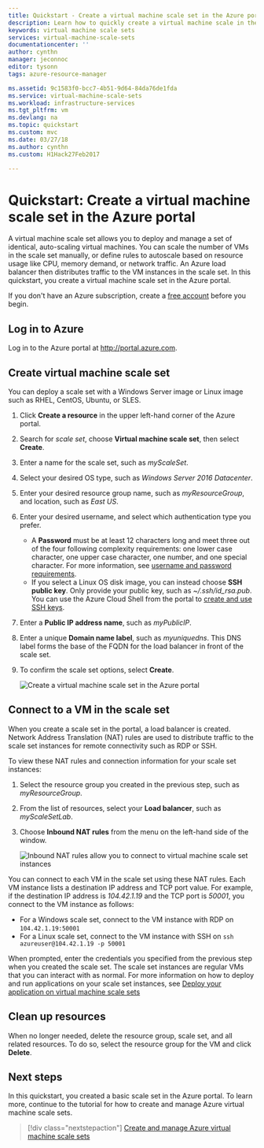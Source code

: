```yaml
---
title: Quickstart - Create a virtual machine scale set in the Azure portal | Microsoft Docs
description: Learn how to quickly create a virtual machine scale in the Azure portal
keywords: virtual machine scale sets
services: virtual-machine-scale-sets
documentationcenter: ''
author: cynthn
manager: jeconnoc
editor: tysonn
tags: azure-resource-manager

ms.assetid: 9c1583f0-bcc7-4b51-9d64-84da76de1fda
ms.service: virtual-machine-scale-sets
ms.workload: infrastructure-services
ms.tgt_pltfrm: vm
ms.devlang: na
ms.topic: quickstart
ms.custom: mvc
ms.date: 03/27/18
ms.author: cynthn
ms.custom: H1Hack27Feb2017

---
```


# Quickstart: Create a virtual machine scale set in the Azure portal
A virtual machine scale set allows you to deploy and manage a set of identical, auto-scaling virtual machines. You can scale the number of VMs in the scale set manually, or define rules to autoscale based on resource usage like CPU, memory demand, or network traffic. An Azure load balancer then distributes traffic to the VM instances in the scale set. In this quickstart, you create a virtual machine scale set in the Azure portal.

If you don't have an Azure subscription, create a [free account](https://azure.microsoft.com/free/?WT.mc_id=A261C142F) before you begin.


## Log in to Azure
Log in to the Azure portal at http://portal.azure.com.


## Create virtual machine scale set
You can deploy a scale set with a Windows Server image or Linux image such as RHEL, CentOS, Ubuntu, or SLES.

1. Click **Create a resource** in the upper left-hand corner of the Azure portal.
2. Search for *scale set*, choose **Virtual machine scale set**, then select **Create**.
3. Enter a name for the scale set, such as *myScaleSet*.
4. Select your desired OS type, such as *Windows Server 2016 Datacenter*.
5. Enter your desired resource group name, such as *myResourceGroup*, and location, such as *East US*.
6. Enter your desired username, and select which authentication type you prefer.
    - A **Password** must be at least 12 characters long and meet three out of the four following complexity requirements: one lower case character, one upper case character, one number, and one special character. For more information, see [username and password requirements](../virtual-machines/windows/faq.md#what-are-the-username-requirements-when-creating-a-vm).
    - If you select a Linux OS disk image, you can instead choose **SSH public key**. Only provide your public key, such as *~/.ssh/id_rsa.pub*. You can use the Azure Cloud Shell from the portal to [create and use SSH keys](../virtual-machines/linux/mac-create-ssh-keys.md).

7. Enter a **Public IP address name**, such as *myPublicIP*.
8. Enter a unique **Domain name label**, such as *myuniquedns*. This DNS label forms the base of the FQDN for the load balancer in front of the scale set.
9. To confirm the scale set options, select **Create**.

    ![Create a virtual machine scale set in the Azure portal](./media/virtual-machine-scale-sets-create-portal/create-scale-set.png)


## Connect to a VM in the scale set
When you create a scale set in the portal, a load balancer is created. Network Address Translation (NAT) rules are used to distribute traffic to the scale set instances for remote connectivity such as RDP or SSH.

To view these NAT rules and connection information for your scale set instances:

1. Select the resource group you created in the previous step, such as *myResourceGroup*.
2. From the list of resources, select your **Load balancer**, such as *myScaleSetLab*.
3. Choose **Inbound NAT rules** from the menu on the left-hand side of the window.

    ![Inbound NAT rules allow you to connect to virtual machine scale set instances](./media/virtual-machine-scale-sets-create-portal/inbound-nat-rules.png)

You can connect to each VM in the scale set using these NAT rules. Each VM instance lists a destination IP address and TCP port value. For example, if the destination IP address is *104.42.1.19* and the TCP port is *50001*, you connect to the VM instance as follows:

- For a Windows scale set, connect to the VM instance with RDP on `104.42.1.19:50001`
- For a Linux scale set, connect to the VM instance with SSH on `ssh azureuser@104.42.1.19 -p 50001`

When prompted, enter the credentials you specified from the previous step when you created the scale set. The scale set instances are regular VMs that you can interact with as normal. For more information on how to deploy and run applications on your scale set instances, see [Deploy your application on virtual machine scale sets](virtual-machine-scale-sets-deploy-app.md)


## Clean up resources
When no longer needed, delete the resource group, scale set, and all related resources. To do so, select the resource group for the VM and click **Delete**.


## Next steps
In this quickstart, you created a basic scale set in the Azure portal. To learn more, continue to the tutorial for how to create and manage Azure virtual machine scale sets.

> [!div class="nextstepaction"]
> [Create and manage Azure virtual machine scale sets](tutorial-create-and-manage-powershell.md)